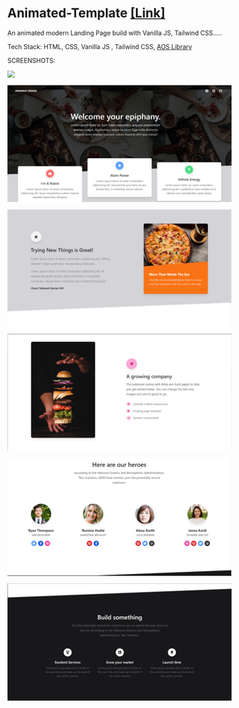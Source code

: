 # Animated-Template  [[Link]](https://prasenjit-aos.netlify.app/)
An animated modern Landing Page build with Vanilla JS, Tailwind CSS.....

Tech Stack: HTML, CSS, Vanilla JS , Tailwind CSS, [AOS Library](https://michalsnik.github.io/aos/)

SCREENSHOTS: 

![](demo%20(video-converter.com).gif)

![](Screenshot-1.png)


![](Screenshot-2.png)


![](Screenshot-3.png)


![](Screenshot-4.png)


![](Screenshot-5.png)